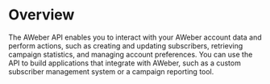 # Overview

The AWeber API enables you to interact with your AWeber account data and perform actions, such as creating and updating subscribers, retrieving campaign statistics, and managing account preferences. You can use the API to build applications that integrate with AWeber, such as a custom subscriber management system or a campaign reporting tool.
